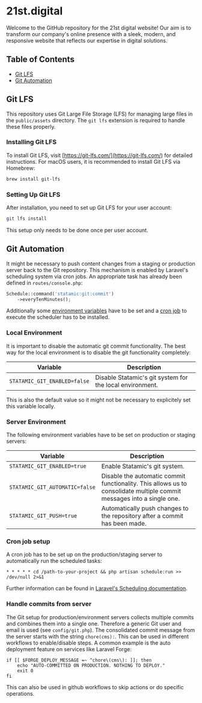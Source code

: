 # 21st.digital

Welcome to the GitHub repository for the 21st digital website! Our aim is to transform our company's online presence with a sleek, modern, and responsive website that reflects our expertise in digital solutions.

## Table of Contents

- [Git LFS](#git-lfs)
- [Git Automation](#git-automation)

## Git LFS

This repository uses Git Large File Storage (LFS) for managing large files in the `public/assets` directory. The `git lfs` extension is required to handle these files properly.

### Installing Git LFS

To install Git LFS, visit [https://git-lfs.com/](https://git-lfs.com/) for detailed instructions. For macOS users, it is recommended to install Git LFS via Homebrew:

```bash
brew install git-lfs
```

### Setting Up Git LFS

After installation, you need to set up Git LFS for your user account:

```bash
git lfs install
```

This setup only needs to be done once per user account.

## Git Automation

It might be necessary to push content changes from a staging or production server back to the Git repository. This mechanism is enabled by Laravel's scheduling system via cron jobs. An appropriate task has already been defined in `routes/console.php`:

```php
Schedule::command('statamic:git:commit')
    ->everyTenMinutes();
```

Additionally some [environment variables](#local-environment) have to be set and a [cron job](#cron-job-setup) to execute the scheduler has to be installed.

### Local Environment

It is important to disable the automatic git commit functionality. The best way for the local environment is to disable the git functionality completely:

| Variable                     | Description                                              |
| ---------------------------- | -------------------------------------------------------- |
| `STATAMIC_GIT_ENABLED=false` | Disable Statamic's git system for the local environment. |

This is also the default value so it might not be necessary to explicitely set this variable locally.

### Server Environment

The following environment variables have to be set on production or staging servers:

| Variable                       | Description                                                                                                           |
| ------------------------------ | --------------------------------------------------------------------------------------------------------------------- |
| `STATAMIC_GIT_ENABLED=true`    | Enable Statamic's git system.                                                                                         |
| `STATAMIC_GIT_AUTOMATIC=false` | Disable the automatic commit functionality. This allows us to consolidate multiple commit messages into a single one. |
| `STATAMIC_GIT_PUSH=true`       | Automatically push changes to the repository after a commit has been made.                                            |

### Cron job setup

A cron job has to be set up on the production/staging server to automatically run the scheduled tasks:

```
* * * * * cd /path-to-your-project && php artisan schedule:run >> /dev/null 2>&1
```

Further information can be found in [Laravel's Scheduling documentation](https://laravel.com/docs/11.x/scheduling#running-the-scheduler).

### Handle commits from server

The Git setup for production/environment servers collects multiple commits and combines them into a single one. Therefore a generic Git user and email is used (see `config/git.php`). The consolidated commit message from the server starts with the string `chore(cms):`. This can be used in different workflows to enable/disable steps. A common example is the auto deployment feature on services like Laravel Forge:

```
if [[ $FORGE_DEPLOY_MESSAGE =~ ^chore\(cms\): ]]; then
    echo "AUTO-COMMITTED ON PRODUCTION. NOTHING TO DEPLOY."
    exit 0
fi
```

This can also be used in github workflows to skip actions or do specific operations.
